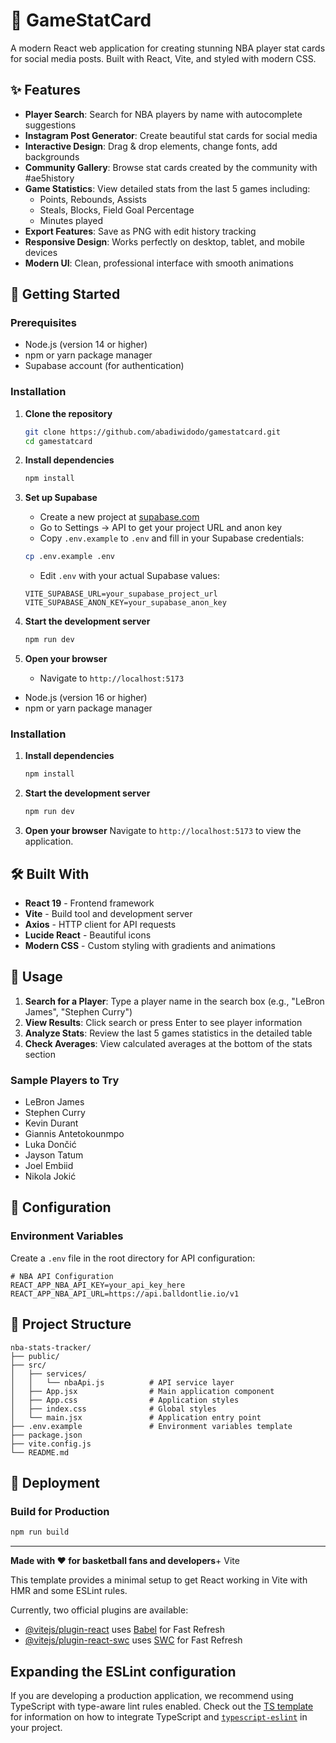 # 🏀 GameStatCard

A modern React web application for creating stunning NBA player stat cards for social media posts. Built with React, Vite, and styled with modern CSS.

## ✨ Features

- **Player Search**: Search for NBA players by name with autocomplete suggestions
- **Instagram Post Generator**: Create beautiful stat cards for social media
- **Interactive Design**: Drag & drop elements, change fonts, add backgrounds
- **Community Gallery**: Browse stat cards created by the community with #ae5history
- **Game Statistics**: View detailed stats from the last 5 games including:
  - Points, Rebounds, Assists
  - Steals, Blocks, Field Goal Percentage
  - Minutes played
- **Export Features**: Save as PNG with edit history tracking
- **Responsive Design**: Works perfectly on desktop, tablet, and mobile devices
- **Modern UI**: Clean, professional interface with smooth animations

## 🚀 Getting Started

### Prerequisites

- Node.js (version 14 or higher)
- npm or yarn package manager
- Supabase account (for authentication)

### Installation

1. **Clone the repository**
   ```bash
   git clone https://github.com/abadiwidodo/gamestatcard.git
   cd gamestatcard
   ```

2. **Install dependencies**
   ```bash
   npm install
   ```

3. **Set up Supabase**
   - Create a new project at [supabase.com](https://supabase.com)
   - Go to Settings → API to get your project URL and anon key
   - Copy `.env.example` to `.env` and fill in your Supabase credentials:
   ```bash
   cp .env.example .env
   ```
   - Edit `.env` with your actual Supabase values:
   ```
   VITE_SUPABASE_URL=your_supabase_project_url
   VITE_SUPABASE_ANON_KEY=your_supabase_anon_key
   ```

4. **Start the development server**
   ```bash
   npm run dev
   ```

5. **Open your browser**
   - Navigate to `http://localhost:5173`

- Node.js (version 16 or higher)
- npm or yarn package manager

### Installation

1. **Install dependencies**
   ```bash
   npm install
   ```

2. **Start the development server**
   ```bash
   npm run dev
   ```

3. **Open your browser**
   Navigate to `http://localhost:5173` to view the application.

## 🛠️ Built With

- **React 19** - Frontend framework
- **Vite** - Build tool and development server
- **Axios** - HTTP client for API requests
- **Lucide React** - Beautiful icons
- **Modern CSS** - Custom styling with gradients and animations

## 📱 Usage

1. **Search for a Player**: Type a player name in the search box (e.g., "LeBron James", "Stephen Curry")
2. **View Results**: Click search or press Enter to see player information
3. **Analyze Stats**: Review the last 5 games statistics in the detailed table
4. **Check Averages**: View calculated averages at the bottom of the stats section

### Sample Players to Try

- LeBron James
- Stephen Curry
- Kevin Durant
- Giannis Antetokounmpo
- Luka Dončić
- Jayson Tatum
- Joel Embiid
- Nikola Jokić

## 🔧 Configuration

### Environment Variables

Create a `.env` file in the root directory for API configuration:

```env
# NBA API Configuration
REACT_APP_NBA_API_KEY=your_api_key_here
REACT_APP_NBA_API_URL=https://api.balldontlie.io/v1
```

## 📁 Project Structure

```
nba-stats-tracker/
├── public/
├── src/
│   ├── services/
│   │   └── nbaApi.js          # API service layer
│   ├── App.jsx                # Main application component
│   ├── App.css                # Application styles
│   ├── index.css              # Global styles
│   └── main.jsx               # Application entry point
├── .env.example               # Environment variables template
├── package.json
├── vite.config.js
└── README.md
```

## 🚀 Deployment

### Build for Production

```bash
npm run build
```

---

**Made with ❤️ for basketball fans and developers**+ Vite

This template provides a minimal setup to get React working in Vite with HMR and some ESLint rules.

Currently, two official plugins are available:

- [@vitejs/plugin-react](https://github.com/vitejs/vite-plugin-react/blob/main/packages/plugin-react) uses [Babel](https://babeljs.io/) for Fast Refresh
- [@vitejs/plugin-react-swc](https://github.com/vitejs/vite-plugin-react/blob/main/packages/plugin-react-swc) uses [SWC](https://swc.rs/) for Fast Refresh

## Expanding the ESLint configuration

If you are developing a production application, we recommend using TypeScript with type-aware lint rules enabled. Check out the [TS template](https://github.com/vitejs/vite/tree/main/packages/create-vite/template-react-ts) for information on how to integrate TypeScript and [`typescript-eslint`](https://typescript-eslint.io) in your project.
